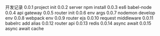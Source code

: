开发记录
0.0.1   project init
0.0.2   server npm install
0.0.3   es6 babel-node
0.0.4   api gateway
0.0.5   router init
0.0.6   env args
0.0.7   nodemon develop env
0.0.8   webpack env
0.0.9   router ejs
0.0.10  request middleware
0.0.11  babelrc add alias
0.0.12  router api
0.0.13  redis
0.0.14  async await
0.0.15  async await cache
